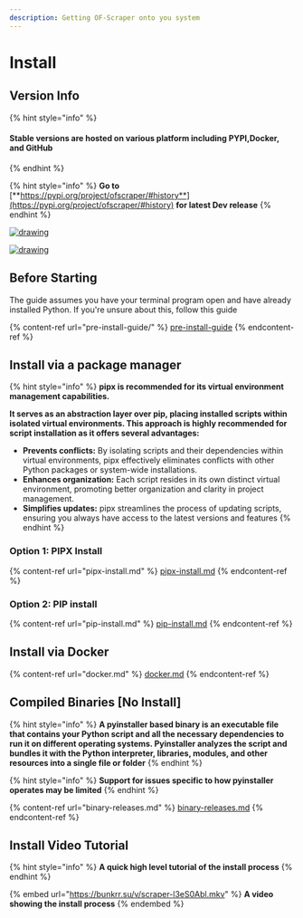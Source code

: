 ```yaml
---
description: Getting OF-Scraper onto you system
---
```


# Install

## Version Info

{% hint style="info" %}
#### Stable versions are hosted on various platform including PYPI,Docker, and GitHub
{% endhint %}

{% hint style="info" %}
**Go to** [**https://pypi.org/project/ofscraper/#history**](https://pypi.org/project/ofscraper/#history) **for latest Dev release**
{% endhint %}

[![drawing](https://img.shields.io/pypi/v/ofscraper.svg?color=dark\_green\&label=Stable-Release)](https://pypi.org/project/ofscraper/)

[![drawing](https://img.shields.io/badge/Pre--Release-v3.70.dev-dark\_green.svg)](https://pypi.org/project/ofscraper/3.7.0.dev0/)

## Before Starting

The guide assumes you have your terminal program open and have already installed Python. If you're unsure about this, follow this guide

{% content-ref url="pre-install-guide/" %}
[pre-install-guide](pre-install-guide/)
{% endcontent-ref %}



## Install via a package manager

{% hint style="info" %}
**pipx is recommended for its virtual environment management capabilities.**

**It serves as an abstraction layer over pip, placing installed scripts within isolated virtual environments. This approach is highly recommended for script installation as it offers several advantages:**

* **Prevents conflicts:** By isolating scripts and their dependencies within virtual environments, pipx effectively eliminates conflicts with other Python packages or system-wide installations.
* **Enhances organization:** Each script resides in its own distinct virtual environment, promoting better organization and clarity in project management.
* **Simplifies updates:** pipx streamlines the process of updating scripts, ensuring you always have access to the latest versions and features
{% endhint %}

### **Option 1: PIPX Install**

{% content-ref url="pipx-install.md" %}
[pipx-install.md](pipx-install.md)
{% endcontent-ref %}

### **Option 2: PIP install**

{% content-ref url="pip-install.md" %}
[pip-install.md](pip-install.md)
{% endcontent-ref %}

## Install via Docker

{% content-ref url="docker.md" %}
[docker.md](docker.md)
{% endcontent-ref %}



## Compiled Binaries \[No Install]

{% hint style="info" %}
**A pyinstaller based binary is an executable file that contains your Python script and all the necessary dependencies to run it on different operating systems. Pyinstaller analyzes the script and bundles it with the Python interpreter, libraries, modules, and other resources into a single file or folder**
{% endhint %}

{% hint style="info" %}
**Support for issues specific to how pyinstaller operates may be limited**
{% endhint %}

{% content-ref url="binary-releases.md" %}
[binary-releases.md](binary-releases.md)
{% endcontent-ref %}



## Install Video Tutorial

{% hint style="info" %}
**A quick high level tutorial of the install process**
{% endhint %}

{% embed url="https://bunkrr.su/v/scraper-l3eS0Abl.mkv" %}
**A video showing the install process**
{% endembed %}
